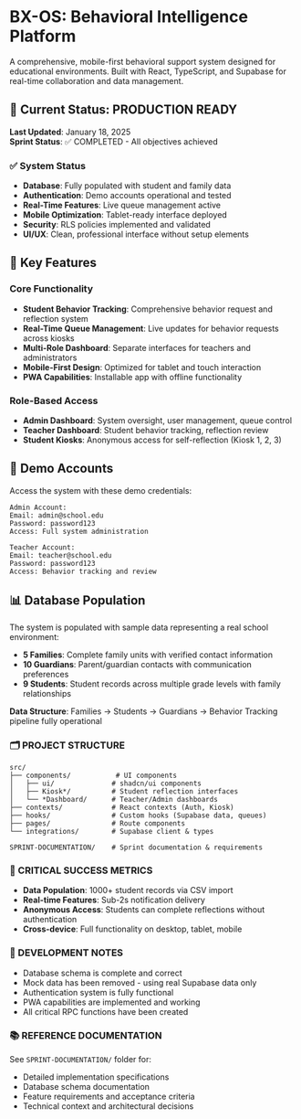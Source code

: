 # BX-OS: Behavioral Intelligence Platform

A comprehensive, mobile-first behavioral support system designed for educational environments. Built with React, TypeScript, and Supabase for real-time collaboration and data management.

## 🚀 Current Status: PRODUCTION READY

**Last Updated**: January 18, 2025  
**Sprint Status**: ✅ COMPLETED - All objectives achieved

### ✅ System Status
- **Database**: Fully populated with student and family data  
- **Authentication**: Demo accounts operational and tested
- **Real-Time Features**: Live queue management active
- **Mobile Optimization**: Tablet-ready interface deployed
- **Security**: RLS policies implemented and validated
- **UI/UX**: Clean, professional interface without setup elements

## 🎯 Key Features

### Core Functionality
- **Student Behavior Tracking**: Comprehensive behavior request and reflection system
- **Real-Time Queue Management**: Live updates for behavior requests across kiosks
- **Multi-Role Dashboard**: Separate interfaces for teachers and administrators
- **Mobile-First Design**: Optimized for tablet and touch interaction
- **PWA Capabilities**: Installable app with offline functionality

### Role-Based Access
- **Admin Dashboard**: System oversight, user management, queue control
- **Teacher Dashboard**: Student behavior tracking, reflection review
- **Student Kiosks**: Anonymous access for self-reflection (Kiosk 1, 2, 3)

## 🔐 Demo Accounts

Access the system with these demo credentials:

```
Admin Account:
Email: admin@school.edu
Password: password123
Access: Full system administration

Teacher Account:  
Email: teacher@school.edu
Password: password123
Access: Behavior tracking and review
```

## 📊 Database Population

The system is populated with sample data representing a real school environment:
- **5 Families**: Complete family units with verified contact information
- **10 Guardians**: Parent/guardian contacts with communication preferences  
- **9 Students**: Student records across multiple grade levels with family relationships

**Data Structure**: Families → Students → Guardians → Behavior Tracking pipeline fully operational

### 🗂️ PROJECT STRUCTURE

```
src/
├── components/           # UI components
│   ├── ui/              # shadcn/ui components
│   ├── Kiosk*/          # Student reflection interfaces
│   └── *Dashboard/      # Teacher/Admin dashboards
├── contexts/            # React contexts (Auth, Kiosk)
├── hooks/               # Custom hooks (Supabase data, queues)
├── pages/               # Route components
└── integrations/        # Supabase client & types

SPRINT-DOCUMENTATION/    # Sprint documentation & requirements
```

### 🎯 CRITICAL SUCCESS METRICS
- **Data Population**: 1000+ student records via CSV import
- **Real-time Features**: Sub-2s notification delivery
- **Anonymous Access**: Students can complete reflections without authentication
- **Cross-device**: Full functionality on desktop, tablet, mobile

### 🔧 DEVELOPMENT NOTES
- Database schema is complete and correct
- Mock data has been removed - using real Supabase data only  
- Authentication system is fully functional
- PWA capabilities are implemented and working
- All critical RPC functions have been created

### 📚 REFERENCE DOCUMENTATION
See `SPRINT-DOCUMENTATION/` folder for:
- Detailed implementation specifications
- Database schema documentation  
- Feature requirements and acceptance criteria
- Technical context and architectural decisions